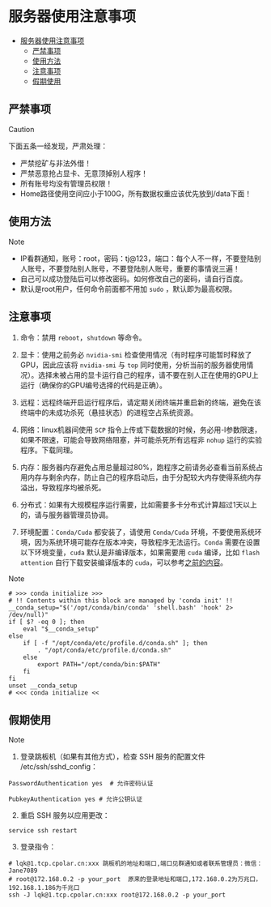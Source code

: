 # 服务器使用注意事项

- [服务器使用注意事项](#服务器使用注意事项)
  - [严禁事项](#严禁事项)
  - [使用方法](#使用方法)
  - [注意事项](#注意事项)
  - [假期使用](#假期使用)

## 严禁事项

> [!CAUTION]
> 下面五条一经发现，严肃处理：
>
> - 严禁挖矿与非法外借！
> - 严禁恶意抢占显卡、无意顶掉别人程序！
> - 所有账号均没有管理员权限！
> - Home路径使用空间应小于100G，所有数据权重应该优先放到/data下面！
<!-- > > 如果显存小于24G，请使用4090-24G服务器，不要占用L40资源！ -->

## 使用方法

> [!NOTE]
>
> - IP看群通知，账号：root，密码：tj@123，端口：每个人不一样，不要登陆别人账号，不要登陆别人账号，不要登陆别人账号，重要的事情说三遍！
> - 自己可以成功登陆后可以修改密码。如何修改自己的密码，请自行百度。
> - 默认是root用户，任何命令前面都不用加 `sudo` ，默认即为最高权限。

## 注意事项

1. 命令：禁用 `reboot`，`shutdown` 等命令。

2. 显卡：使用之前务必 `nvidia-smi` 检查使用情况（有时程序可能暂时释放了GPU，因此应该将 `nvidia-smi` 与 `top` 同时使用，分析当前的服务器使用情况）。选择未被占用的显卡运行自己的程序，请不要在别人正在使用的GPU上运行（确保你的GPU编号选择的代码是正确）。

3. 远程：远程终端开启运行程序后，请定期关闭终端并重启新的终端，避免在该终端中的未成功杀死（悬挂状态）的进程空占系统资源。

4. 网络：linux机器间使用 `SCP` 指令上传或下载数据的时候，务必用-l参数限速，如果不限速，可能会导致网络阻塞，并可能杀死所有远程非 `nohup` 运行的实验程序。下载同理。

5. 内存：服务器内存避免占用总量超过80%，跑程序之前请务必查看当前系统占用内存与剩余内存，防止自己的程序启动后，由于分配较大内存使得系统内存溢出，导致程序均被杀死。

6. 分布式：如果有大规模程序运行需要，比如需要多卡分布式计算超过1天以上的，请与服务器管理员协调。

7. 环境配置：`Conda/Cuda` 都安装了，请使用 `Conda/Cuda` 环境，不要使用系统环境，因为系统环境可能存在版本冲突，导致程序无法运行。`Conda` 需要在设置以下环境变量，`cuda` 默认是非编译版本，如果需要用 `cuda` 编译，比如 `flash attention` 自行下载安装编译版本的 `cuda`，可以参考[之前的内容](./conda%2Bcuda环境配置.md)。

> [!NOTE]
>
> ```shell
> # >>> conda initialize >>>
> # !! Contents within this block are managed by 'conda init' !!
> __conda_setup="$('/opt/conda/bin/conda' 'shell.bash' 'hook' 2> /dev/null)"
> if [ $? -eq 0 ]; then
>     eval "$__conda_setup"
> else
>     if [ -f "/opt/conda/etc/profile.d/conda.sh" ]; then
>         . "/opt/conda/etc/profile.d/conda.sh"
>     else
>         export PATH="/opt/conda/bin:$PATH"
>     fi
> fi
> unset __conda_setup
> # <<< conda initialize <<
> ```


## 假期使用

> [!NOTE]

1. 登录跳板机（如果有其他方式），检查 SSH 服务的配置文件 /etc/ssh/sshd_config：

```shell
PasswordAuthentication yes  # 允许密码认证

PubkeyAuthentication yes # 允许公钥认证

```

2. 重启 SSH 服务以应用更改：

```shell
service ssh restart
```

3. 登录指令：

```shell
# lqk@1.tcp.cpolar.cn:xxx 跳板机的地址和端口,端口见群通知或者联系管理员：微信：Jane7089
# root@172.168.0.2 -p your_port  原来的登录地址和端口,172.168.0.2为万兆口，192.168.1.186为千兆口
ssh -J lqk@1.tcp.cpolar.cn:xxx root@172.168.0.2 -p your_port
```